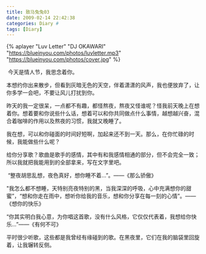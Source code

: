 ```yaml
---
title: 致马兔兔03
date: 2009-02-14 22:42:38
categories: Diary #
tags: [Diary]
---
```


{% aplayer "Luv Letter" "DJ OKAWARI" "https://blueinyou.com/photos/luvletter.mp3"  "https://blueinyou.com/photos/cover.jpg" %}		

​		今天是情人节，我思念着你。

​		本想约你出来散步，但看到灰暗无色的天空，伴着潇潇的风声，我也便放弃了，让你多学一会吧，不要让风儿打扰到你。

​		昨天的我一定很呆，一点都不有趣，都怪熬夜，熬夜又怪谁呢？怪我前天晚上在想着你。想着要和你说些什么话，想着可以和你共同做点什么事情，越想越兴奋，混合着咖啡的作用以及熬夜的习惯，我就又晚睡了。

​		我在想，可以和你碰面的时间好短啊，加起来还不到一天。那么，在你忙碌的时候，我能做些什么呢？

​		给你分享歌？歌曲是歌手的感情，其中有和我感情相通的部分，但不会完全一致；所以我就把我能用到的全部拿来，写在文字里吧。

​		“整夜胡思乱想，夜色真好，想你睡不着...”。——《那么骄傲》

​		"我怎么都不想睡，天特别亮夜特别的黑，当我深深的呼吸，心中充满想你的甜蜜”，“想和你走在雨中，想听你给我的音乐，想和你分享在每一刻的心情”。——《想你的快乐》

​		“你其实明白我心意，为你唱这首歌，没有什么风格，它仅仅代表着，我想给你快乐...”——《有何不可》

​		平时很少听歌，这些都是我曾经有缘碰到的歌。在黑夜里，它们在我的脑袋里回旋着，让我辗转反侧。









